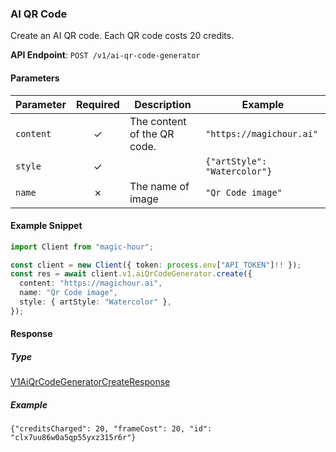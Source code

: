 
### AI QR Code <a name="create"></a>

Create an AI QR code. Each QR code costs 20 credits.

**API Endpoint**: `POST /v1/ai-qr-code-generator`

#### Parameters

| Parameter | Required | Description | Example |
|-----------|:--------:|-------------|--------|
| `content` | ✓ | The content of the QR code. | `"https://magichour.ai"` |
| `style` | ✓ |  | `{"artStyle": "Watercolor"}` |
| `name` | ✗ | The name of image | `"Qr Code image"` |

#### Example Snippet

```typescript
import Client from "magic-hour";

const client = new Client({ token: process.env["API_TOKEN"]!! });
const res = await client.v1.aiQrCodeGenerator.create({
  content: "https://magichour.ai",
  name: "Qr Code image",
  style: { artStyle: "Watercolor" },
});

```

#### Response

##### Type
[V1AiQrCodeGeneratorCreateResponse](/src/types/v1-ai-qr-code-generator-create-response.ts)

##### Example
`{"creditsCharged": 20, "frameCost": 20, "id": "clx7uu86w0a5qp55yxz315r6r"}`
